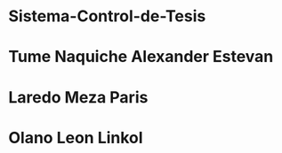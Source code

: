 # Sistema-Control-de-Tesis

# Tume Naquiche Alexander Estevan
# Laredo Meza Paris
# Olano Leon Linkol